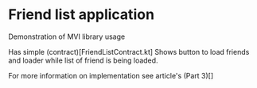 # Friend list application

Demonstration of MVI library usage

Has simple (contract)[FriendListContract.kt] 
Shows button to load friends and loader while
list of friend is being loaded.

For more information on implementation see article's (Part 3)[]